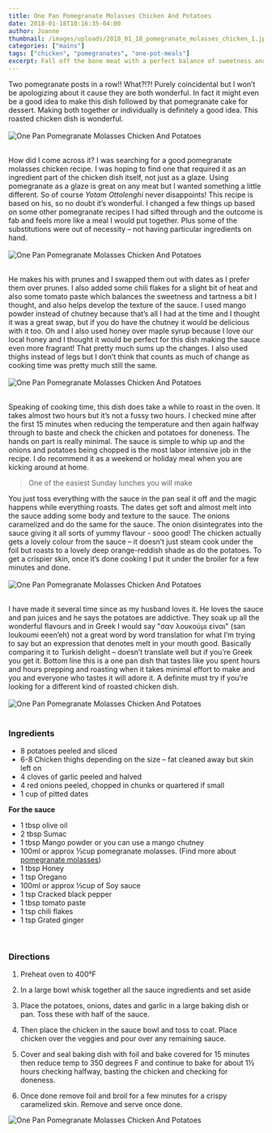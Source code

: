 ```yaml
---
title: One Pan Pomegranate Molasses Chicken And Potatoes
date: 2018-01-18T10:16:35-04:00
author: Joanne
thumbnail: /images/uploads/2018_01_18_pomegranate_molasses_chicken_1.jpg
categories: ["mains"]
tags: ["chicken", "pomegranates", "one-pot-meals"]
excerpt: Fall off the bone meat with a perfect balance of sweetness and tartness
---
```


Two pomegranate posts in a row!! What?!?! Purely coincidental but I won’t be apologizing about it cause they are both wonderful. In fact it might even be a good idea to make this dish followed by that pomegranate cake for dessert. Making both together or individually is definitely a good idea. This roasted chicken dish is wonderful.
<br>
<br>
![One Pan Pomegranate Molasses Chicken And Potatoes](/images/uploads/2018_01_18_pomegranate_molasses_chicken_7.jpg)
<br>
<br>

How did I come across it? I was searching for a good pomegranate molasses chicken recipe. I was hoping to find one that required it as an ingredient part of the chicken dish itself, not just as a glaze. Using pomegranate as a glaze is great on any meat but I wanted something a little different.  So of course *Yotam Ottolenghi* never disappoints! This recipe is based on his, so no doubt it’s wonderful.  I changed a few things up based on some other pomegranate recipes I had sifted through and the outcome is fab and feels more like a meal I would put together. Plus some of the substitutions were out of necessity – not having particular ingredients on hand.
<br>
<br>
![One Pan Pomegranate Molasses Chicken And Potatoes](/images/uploads/2018_01_18_pomegranate_molasses_chicken_3.jpg)
<br>
<br>

He makes his with prunes and I swapped them out with dates as I prefer them over prunes. I also added some chili flakes for a slight bit of heat and also some tomato paste which balances the sweetness and tartness a bit I thought, and also helps develop the texture of the sauce.  I used mango powder instead of chutney because that’s all I had at the time and I thought it was a great swap, but if you do have the chutney it would be delicious with it too. Oh and I also used honey over maple syrup because I love our local honey and I thought it would be perfect for this dish making the sauce even more fragrant! That pretty much sums up the changes. I also used thighs instead of legs but I don’t think that counts as much of change as cooking time was pretty much still the same.
<br>
<br>
![One Pan Pomegranate Molasses Chicken And Potatoes](/images/uploads/2018_01_18_pomegranate_molasses_chicken_4.jpg)
<br>
<br>

Speaking of cooking time, this dish does take a while to roast in the oven. It takes almost two hours but it’s not a fussy two hours.  I checked mine after the first 15 minutes when reducing the temperature and then again halfway through to baste and check the chicken and potatoes for doneness. The hands on part is really minimal. The sauce is simple to whip up and the onions and potatoes being chopped is the most labor intensive job in the recipe. I do recommend it as a weekend or holiday meal when you are  kicking around at home.

> One of the easiest Sunday lunches you will make

You just toss everything with the sauce in the pan seal it off and the magic happens while everything roasts.  The dates get soft and almost melt into the sauce adding some body and texture to the sauce. The onions caramelized and do the same for the sauce.  The onion disintegrates into the sauce giving it all sorts of yummy flavour - sooo good! The chicken actually gets a lovely colour from the sauce – it doesn’t just steam cook under the foil but roasts to a lovely deep orange-reddish shade as do the potatoes. To get a crispier skin, once it’s done cooking I put it under the broiler for a few minutes and done.
<br>
<br>
![One Pan Pomegranate Molasses Chicken And Potatoes](/images/uploads/2018_01_18_pomegranate_molasses_chicken_5.jpg)
<br>
<br>

I have made it several time since as my husband loves it. He loves the sauce and pan juices and he says the potatoes are addictive. They soak up all the wonderful flavours and in Greek I would say "σαν λουκούμι είναι" (san loukoumi eeen’eh) not a great word by word translation for what I’m trying to say but an expression that denotes melt in your mouth good.  Basically comparing it to Turkish delight – doesn’t translate well but if you’re Greek you get it. Bottom line this is a one pan dish that tastes like you spent hours and hours prepping and roasting when it takes minimal effort to make and you and everyone who tastes it will adore it. A definite must try if you're looking for a different kind of roasted chicken dish.
<br>
<br>
![One Pan Pomegranate Molasses Chicken And Potatoes](/images/uploads/2018_01_18_pomegranate_molasses_chicken_6.jpg)
<br>
<br>

### Ingredients

* 8 potatoes peeled and sliced
* 6-8 Chicken thighs depending on the size – fat cleaned away but skin left on
* 4 cloves of garlic peeled and halved
* 4 red onions peeled, chopped in chunks or quartered if small
* 1 cup of pitted dates

**For the sauce**

* 1 tbsp olive oil
* 2 tbsp Sumac
* 1 tbsp Mango powder or you can use a mango chutney
* 100ml or approx &frac13;cup pomegranate molasses. (Find more about <span class="highlight">[pomegranate molasses](https://www.oliveandmango.com/pomegranate-cake-with-a-orange-blossom-whip-cream-frosting/)</span>)
* 1 tbsp Honey
* 1 tsp Oregano
* 100ml or approx &frac13;cup of Soy sauce
* 1 tsp Cracked black pepper
* 1 tbsp tomato paste
* 1 tsp chili flakes
* 1 tsp Grated ginger
<br>

### Directions

1. Preheat oven to 400&deg;F

1. In a large bowl whisk together all the sauce ingredients and set aside

1. Place the potatoes, onions, dates and garlic in a large baking dish or pan. Toss these with half of the sauce.

1. Then place the chicken in the sauce bowl and toss to coat. Place chicken over the veggies and pour over any remaining sauce.

1. Cover and seal baking dish with foil and bake covered for 15 minutes then reduce temp to 350 degrees F and continue to bake for about 1&frac12; hours checking halfway, basting the chicken and checking for doneness.

1. Once done remove foil and broil for a few minutes for a crispy caramelized skin. Remove and serve once done.  

![One Pan Pomegranate Molasses Chicken And Potatoes](/images/uploads/2018_01_18_pomegranate_molasses_chicken_2.jpg)
